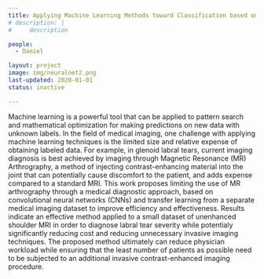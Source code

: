 ```yaml
---
title: Applying Machine Learning Methods toward Classification based on Small Datasets with Application to Shoulder Labral Tears
# description: | 
#     description

people:
  - Daniel

layout: project
image: img/neuralnet2.png
last-updated: 2020-01-01
status: inactive

---
```

Machine learning is a powerful tool that can be applied to pattern search and mathematical optimization for making predictions on new data with unknown labels. In the field of medical imaging, one challenge with applying machine learning techniques is the limited size and relative expense of obtaining labeled data. For example, in glenoid labral tears, current imaging diagnosis is best achieved by imaging through Magnetic Resonance (MR) Arthrography, a method of injecting contrast-enhancing material into the joint that can potentially cause discomfort to the patient, and adds expense compared to a standard MRI. This work proposes limiting the use of MR arthrography through a medical diagnostic approach, based on convolutional neural networks (CNNs) and transfer learning from a separate medical imaging dataset to improve efficiency and effectiveness. Results indicate an effective method applied to a small dataset of unenhanced shoulder MRI in order to diagnose labral tear severity while potentialy significantly reducing cost and reducing unnecessary invasive imaging techniques. The proposed method ultimately can reduce physician workload while ensuring that the least number of patients as possible need to be subjected to an additional invasive contrast-enhanced imaging procedure.